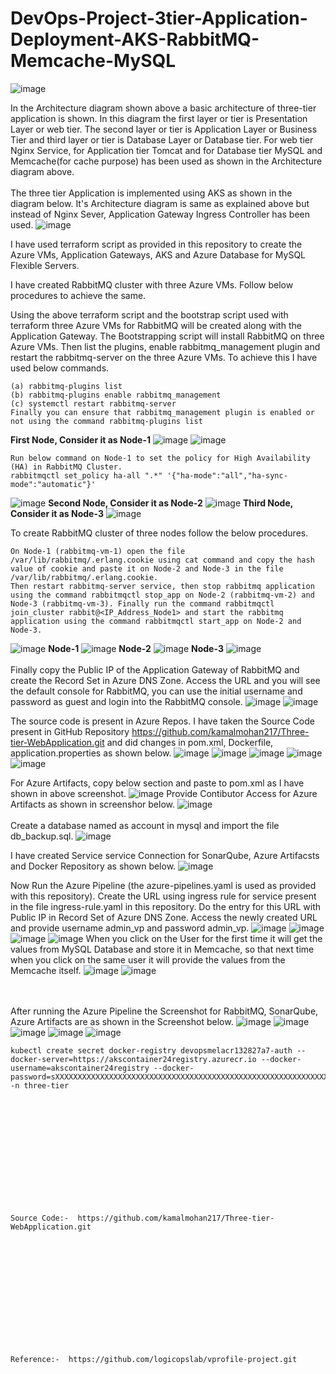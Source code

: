 # DevOps-Project-3tier-Application-Deployment-AKS-RabbitMQ-Memcache-MySQL
![image](https://github.com/kamalmohan217/DevOps-Project-3tier-Application-Deployment-AKS-RabbitMQ-Memcache-MySQL/assets/128888356/a2f4aa99-1255-4ec1-ad61-9874c8169096)

In the Architecture diagram shown above a basic architecture of three-tier application is shown. In this diagram the first layer or tier is Presentation Layer or web tier. The second layer or tier is Application Layer or Business Tier and third layer or tier is Database Layer or Database tier. For web tier Nginx Service, for Application tier Tomcat and for Database tier MySQL and Memcache(for cache purpose) has been used as shown in the Architecture diagram above.
<br><br/>
The three tier Application is implemented using AKS as shown in the diagram below. It's Architecture diagram is same as explained above but instead of Nginx Sever, Application Gateway Ingress Controller has been used.
![image](https://github.com/kamalmohan217/DevOps-Project-3tier-Application-Deployment-AKS-RabbitMQ-Memcache-MySQL/assets/128888356/494947a0-d4ef-4307-a48c-e1dc07c234a9)

I have used terraform script as provided in this repository to create the Azure VMs, Application Gateways, AKS and Azure Database for MySQL Flexible Servers.

I have created RabbitMQ cluster with three Azure VMs. Follow below procedures to achieve the same.

Using the above terraform script and the bootstrap script used with terraform three Azure VMs for RabbitMQ will be created along with the Application Gateway.
The Bootstrapping script will install RabbitMQ on three Azure VMs. Then list the plugins, enable rabbitmq_management plugin and restart the rabbitmq-server on the three Azure VMs. To achieve this I have used below commands.
```
(a) rabbitmq-plugins list
(b) rabbitmq-plugins enable rabbitmq_management
(c) systemctl restart rabbitmq-server
Finally you can ensure that rabbitmq_management plugin is enabled or not using the command rabbitmq-plugins list
```
**First Node, Consider it as Node-1**
![image](https://github.com/kamalmohan217/DevOps-Project-3tier-Application-Deployment-AKS-RabbitMQ-Memcache-MySQL/assets/128888356/815b7733-bcd2-4911-8e7d-318fff3fd37d)
![image](https://github.com/kamalmohan217/DevOps-Project-3tier-Application-Deployment-AKS-RabbitMQ-Memcache-MySQL/assets/128888356/e521f861-c010-4158-988d-f4e1043a94b3)
```
Run below command on Node-1 to set the policy for High Availability (HA) in RabbitMQ Cluster.
rabbitmqctl set_policy ha-all ".*" '{"ha-mode":"all","ha-sync-mode":"automatic"}'
```
![image](https://github.com/kamalmohan217/DevOps-Project-3tier-Application-Deployment-AKS-RabbitMQ-Memcache-MySQL/assets/128888356/51104b6e-90d5-4387-bc4c-83380a6f7ba9)
**Second Node, Consider it as Node-2**
![image](https://github.com/kamalmohan217/DevOps-Project-3tier-Application-Deployment-AKS-RabbitMQ-Memcache-MySQL/assets/128888356/70c4da4d-acc0-466c-97cc-68033fc3bb75)
**Third Node, Consider it as Node-3**
![image](https://github.com/kamalmohan217/DevOps-Project-3tier-Application-Deployment-AKS-RabbitMQ-Memcache-MySQL/assets/128888356/010e351d-39de-4564-a0e1-0eb4d56668f7)

To create RabbitMQ cluster of three nodes follow the below procedures.
```
On Node-1 (rabbitmq-vm-1) open the file /var/lib/rabbitmq/.erlang.cookie using cat command and copy the hash value of cookie and paste it on Node-2 and Node-3 in the file /var/lib/rabbitmq/.erlang.cookie.
Then restart rabbitmq-server service, then stop rabbitmq application using the command rabbitmqctl stop_app on Node-2 (rabbitmq-vm-2) and Node-3 (rabbitmq-vm-3). Finally run the command rabbitmqctl join_cluster rabbit@<IP_Address_Node1> and start the rabbitmq application using the command rabbitmqctl start_app on Node-2 and Node-3.
```
![image](https://github.com/kamalmohan217/DevOps-Project-3tier-Application-Deployment-AKS-RabbitMQ-Memcache-MySQL/assets/128888356/6f48f306-2cf1-4756-a28f-e7bfc0293259)
**Node-1**
![image](https://github.com/kamalmohan217/DevOps-Project-3tier-Application-Deployment-AKS-RabbitMQ-Memcache-MySQL/assets/128888356/0f00f5d2-5c57-4d62-a12e-9885630bfeba)
**Node-2**
![image](https://github.com/kamalmohan217/DevOps-Project-3tier-Application-Deployment-AKS-RabbitMQ-Memcache-MySQL/assets/128888356/e1646940-db19-43d8-a2d1-f5bcd6bab015)
**Node-3**
![image](https://github.com/kamalmohan217/DevOps-Project-3tier-Application-Deployment-AKS-RabbitMQ-Memcache-MySQL/assets/128888356/61cdbf7c-71da-4999-ac6a-51a6d158577d)
<br><br/>
Finally copy the Public IP of the Application Gateway of RabbitMQ and create the Record Set in Azure DNS Zone. Access the URL and you will see the default console for RabbitMQ, you can use the initial username and password as guest and login into the RabbitMQ console.
![image](https://github.com/kamalmohan217/DevOps-Project-3tier-Application-Deployment-AKS-RabbitMQ-Memcache-MySQL/assets/128888356/4c605c44-2214-4c32-a7bb-515604b7cde1)
![image](https://github.com/kamalmohan217/DevOps-Project-3tier-Application-Deployment-AKS-RabbitMQ-Memcache-MySQL/assets/128888356/45f2d439-b994-4795-beb3-14bfed6200b6)

The source code is present in Azure Repos. I have taken the Source Code present in GitHub Repository https://github.com/kamalmohan217/Three-tier-WebApplication.git and did changes in pom.xml, Dockerfile, application.properties as shown below.
![image](https://github.com/kamalmohan217/DevOps-Project-3tier-Application-Deployment-AKS-RabbitMQ-Memcache-MySQL/assets/128888356/7100eeb4-19b8-4ea2-8d8e-a1b0ab3642fc)
![image](https://github.com/kamalmohan217/DevOps-Project-3tier-Application-Deployment-AKS-RabbitMQ-Memcache-MySQL/assets/128888356/e42f9604-3bc5-4351-9923-9263a10b0cd0)
![image](https://github.com/kamalmohan217/DevOps-Project-3tier-Application-Deployment-AKS-RabbitMQ-Memcache-MySQL/assets/128888356/dd835d97-f514-40c0-b73b-040ba07c4f29)
![image](https://github.com/kamalmohan217/DevOps-Project-3tier-Application-Deployment-AKS-RabbitMQ-Memcache-MySQL/assets/128888356/5a11c2b3-be21-4493-9a0c-eb049d0a5868)
![image](https://github.com/kamalmohan217/DevOps-Project-3tier-Application-Deployment-AKS-RabbitMQ-Memcache-MySQL/assets/128888356/373ca2f4-8c8c-4248-9d99-c8f77796aef4)

For Azure Artifacts, copy below section and paste to pom.xml as I have shown in above screenshot.
![image](https://github.com/kamalmohan217/DevOps-Project-3tier-Application-Deployment-AKS-RabbitMQ-Memcache-MySQL/assets/128888356/4c267e96-9a13-4273-ba43-cb2ff6b016af)
Provide Contibutor Access for Azure Artifacts as shown in screenshor below.
![image](https://github.com/kamalmohan217/DevOps-Project-3tier-Application-Deployment-AKS-RabbitMQ-Memcache-MySQL/assets/128888356/5f4a74f3-a816-4ea5-a28f-831a41c14a65)
<br><br/>
Create a database named as account in mysql and import the file db_backup.sql. 
![image](https://github.com/kamalmohan217/DevOps-Project-3tier-Application-Deployment-AKS-RabbitMQ-Memcache-MySQL/assets/128888356/7867a9fc-c126-48be-ae19-21f8312876c1)

I have created Service service Connection for SonarQube, Azure Artifacsts and Docker Repository as shown below.
![image](https://github.com/kamalmohan217/DevOps-Project-3tier-Application-Deployment-AKS-RabbitMQ-Memcache-MySQL/assets/128888356/c61321d3-a347-4420-93ea-8f6334d0ac82)

Now Run the Azure Pipeline (the azure-pipelines.yaml is used as provided with this repository). Create the URL using ingress rule for service present in the file ingress-rule.yaml in this repository. Do the entry for this URL with Public IP in Record Set of Azure DNS Zone. Access the newly created URL and provide username admin_vp and password admin_vp.
![image](https://github.com/kamalmohan217/DevOps-Project-3tier-Application-Deployment-AKS-RabbitMQ-Memcache-MySQL/assets/128888356/d51a494f-82b5-472f-8d62-2dd7001d7bdc)
![image](https://github.com/kamalmohan217/DevOps-Project-3tier-Application-Deployment-AKS-RabbitMQ-Memcache-MySQL/assets/128888356/0cc30c6d-d25e-46f1-a941-3cc6b6d7ba6e)
![image](https://github.com/kamalmohan217/DevOps-Project-3tier-Application-Deployment-AKS-RabbitMQ-Memcache-MySQL/assets/128888356/121b9da8-a891-479b-ad4f-02177b1ccd5a)
![image](https://github.com/kamalmohan217/DevOps-Project-3tier-Application-Deployment-AKS-RabbitMQ-Memcache-MySQL/assets/128888356/10ac115f-cc61-4eda-8b6d-83f4dcf9bd6b)
When you click on the User for the first time it will get the values from MySQL Database and store it in Memcache, so that next time when you click on the same user it will provide the values from the Memcache itself.
![image](https://github.com/kamalmohan217/DevOps-Project-3tier-Application-Deployment-AKS-RabbitMQ-Memcache-MySQL/assets/128888356/8e44b73e-1603-4457-af50-eab500f71406)
![image](https://github.com/kamalmohan217/DevOps-Project-3tier-Application-Deployment-AKS-RabbitMQ-Memcache-MySQL/assets/128888356/6ca99775-e8b0-450d-9778-216ecb27c16f)

<br><br/>
After running the Azure Pipeline the Screenshot for RabbitMQ, SonarQube, Azure Artifacts are as shown in the Screenshot below.
![image](https://github.com/kamalmohan217/DevOps-Project-3tier-Application-Deployment-AKS-RabbitMQ-Memcache-MySQL/assets/128888356/72b6b89b-b9cc-407a-afa1-7887412963bc)
![image](https://github.com/kamalmohan217/DevOps-Project-3tier-Application-Deployment-AKS-RabbitMQ-Memcache-MySQL/assets/128888356/c384ae7f-a53a-4022-a5cb-e48d207c8b56)
![image](https://github.com/kamalmohan217/DevOps-Project-3tier-Application-Deployment-AKS-RabbitMQ-Memcache-MySQL/assets/128888356/e2335b90-2d3c-40f8-8d71-a923add72b5e)
![image](https://github.com/kamalmohan217/DevOps-Project-3tier-Application-Deployment-AKS-RabbitMQ-Memcache-MySQL/assets/128888356/be119104-1e90-4486-a202-8019b891fe25)
![image](https://github.com/kamalmohan217/DevOps-Project-3tier-Application-Deployment-AKS-RabbitMQ-Memcache-MySQL/assets/128888356/cbd97940-8e77-475b-9865-86ea162f67f3)

```
kubectl create secret docker-registry devopsmelacr132827a7-auth --docker-server=https://akscontainer24registry.azurecr.io --docker-username=akscontainer24registry --docker-password=sXXXXXXXXXXXXXXXXXXXXXXXXXXXXXXXXXXXXXXXXXXXXXXXXXXXXXXXXXXXXXXXXXXXt/ -n three-tier
```
<br><br/>
<br><br/>
<br><br/>
<br><br/>
<br><br/>
```
Source Code:-  https://github.com/kamalmohan217/Three-tier-WebApplication.git
```
<br><br/>
<br><br/>
<br><br/>
<br><br/>
<br><br/>
```
Reference:-  https://github.com/logicopslab/vprofile-project.git
```
